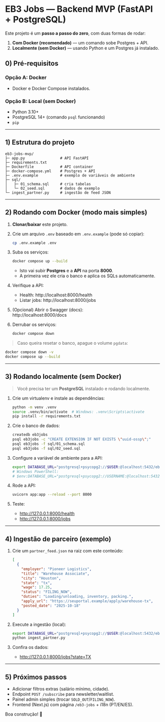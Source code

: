 
# EB3 Jobs — Backend MVP (FastAPI + PostgreSQL)

Este projeto é um **passo a passo do zero**, com duas formas de rodar:
1) **Com Docker (recomendado)** — um comando sobe Postgres + API.
2) **Localmente (sem Docker)** — usando Python e um Postgres já instalado.

## 0) Pré-requisitos

### Opção A: Docker
- Docker e Docker Compose instalados.

### Opção B: Local (sem Docker)
- Python 3.10+
- PostgreSQL 14+ (comando `psql` funcionando)
- `pip`

---

## 1) Estrutura do projeto

```
eb3-jobs-mvp/
├─ app.py                # API FastAPI
├─ requirements.txt
├─ Dockerfile            # API container
├─ docker-compose.yml    # Postgres + API
├─ .env.example          # exemplo de variáveis de ambiente
├─ sql/
│   ├─ 01_schema.sql     # cria tabelas
│   └─ 02_seed.sql       # dados de exemplo
└─ ingest_partner.py     # ingestão de feed JSON
```

---

## 2) Rodando com Docker (modo mais simples)

1. **Clonar/baixar** este projeto.
2. Crie um arquivo `.env` baseado em `.env.example` (pode só copiar):
   ```bash
   cp .env.example .env
   ```
3. Suba os serviços:
   ```bash
   docker compose up --build
   ```
   - Isto vai subir **Postgres** e a **API** na porta **8000**.
   - A primeira vez ele cria o banco e aplica os SQLs automaticamente.

4. Verifique a API:
   - Health: http://localhost:8000/health
   - Listar jobs: http://localhost:8000/jobs

5. (Opcional) Abrir o Swagger (docs):  
   http://localhost:8000/docs

6. Derrubar os serviços:
   ```bash
   docker compose down
   ```

> Caso queira resetar o banco, apague o volume `pgdata`:
```bash
docker compose down -v
docker compose up --build
```

---

## 3) Rodando localmente (sem Docker)

> Você precisa ter um **PostgreSQL** instalado e rodando localmente.

1. Crie um virtualenv e instale as dependências:
   ```bash
   python -m venv .venv
   source .venv/bin/activate  # Windows: .venv\Scripts\activate
   pip install -r requirements.txt
   ```

2. Crie o banco de dados:
   ```bash
   createdb eb3jobs
   psql eb3jobs -c "CREATE EXTENSION IF NOT EXISTS \"uuid-ossp\";"
   psql eb3jobs -f sql/01_schema.sql
   psql eb3jobs -f sql/02_seed.sql
   ```

3. Configure a variável de ambiente para a API:
   ```bash
   export DATABASE_URL="postgresql+psycopg2://$USER:@localhost:5432/eb3jobs"
   # Windows PowerShell:
   # $env:DATABASE_URL="postgresql+psycopg2://USERNAME:@localhost:5432/eb3jobs"
   ```

4. Rode a API:
   ```bash
   uvicorn app:app --reload --port 8000
   ```

5. Teste:
   - http://127.0.0.1:8000/health
   - http://127.0.0.1:8000/jobs

---

## 4) Ingestão de parceiro (exemplo)

1. Crie um `partner_feed.json` na raiz com este conteúdo:
   ```json
   [
     {
       "employer": "Pioneer Logistics",
       "title": "Warehouse Associate",
       "city": "Houston",
       "state": "tx",
       "wage": 17.25,
       "status": "FILING_NOW",
       "duties": "Loading/unloading, inventory, packing.",
       "apply_url": "https://seuportal.example/apply/warehouse-tx",
       "posted_date": "2025-10-18"
     }
   ]
   ```

2. Execute a ingestão (local):
   ```bash
   export DATABASE_URL="postgresql+psycopg2://$USER:@localhost:5432/eb3jobs"
   python ingest_partner.py
   ```

3. Confira os dados:
   - http://127.0.0.1:8000/jobs?state=TX

---

## 5) Próximos passos

- Adicionar filtros extras (salário mínimo, cidade).
- Endpoint `POST /subscribe` para newsletter/waitlist.
- Painel admin simples (trocar `SOLD_OUT`/`FILING_NOW`).
- Frontend (Next.js) com página `/eb3-jobs` + i18n (PT/EN/ES).

Boa construção! 🚀
